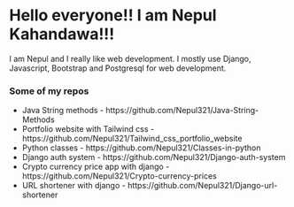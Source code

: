 # Hello everyone!! I am Nepul Kahandawa!!!

<p>I am Nepul and I really like web development. I mostly use Django, Javascript, Bootstrap and Postgresql for web development.</p>
 
 
 <h3>Some of my repos</h3>
 
 <ul>
  <li>
    Java String methods - https://github.com/Nepul321/Java-String-Methods
  </li>
    <li>
    Portfolio website with Tailwind css - https://github.com/Nepul321/Tailwind_css_portfolio_website
  </li>
    <li>
    Python classes - https://github.com/Nepul321/Classes-in-python
  </li>
    <li>
    Django auth system - https://github.com/Nepul321/Django-auth-system
  </li>
    <li>
    Crypto currency price app with django - https://github.com/Nepul321/Crypto-currency-prices
  </li>
   <li>
    URL shortener with django - https://github.com/Nepul321/Django-url-shortener
  </li>
 </ul>
